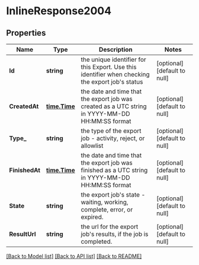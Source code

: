 # InlineResponse2004

## Properties
Name | Type | Description | Notes
------------ | ------------- | ------------- | -------------
**Id** | **string** | the unique identifier for this Export. Use this identifier when checking the export job&#39;s status | [optional] [default to null]
**CreatedAt** | [**time.Time**](time.Time.md) | the date and time that the export job was created as a UTC string in YYYY-MM-DD HH:MM:SS format | [optional] [default to null]
**Type_** | **string** | the type of the export job - activity, reject, or allowlist | [optional] [default to null]
**FinishedAt** | [**time.Time**](time.Time.md) | the date and time that the export job was finished as a UTC string in YYYY-MM-DD HH:MM:SS format | [optional] [default to null]
**State** | **string** | the export job&#39;s state - waiting, working, complete, error, or expired. | [optional] [default to null]
**ResultUrl** | **string** | the url for the export job&#39;s results, if the job is completed. | [optional] [default to null]

[[Back to Model list]](../README.md#documentation-for-models) [[Back to API list]](../README.md#documentation-for-api-endpoints) [[Back to README]](../README.md)


